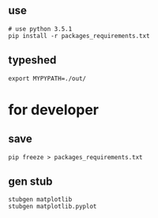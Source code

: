 

## use

```
# use python 3.5.1
pip install -r packages_requirements.txt
```

## typeshed

```
export MYPYPATH=./out/
```

# for developer

## save

```
pip freeze > packages_requirements.txt
```

## gen stub

```
stubgen matplotlib
stubgen matplotlib.pyplot
```